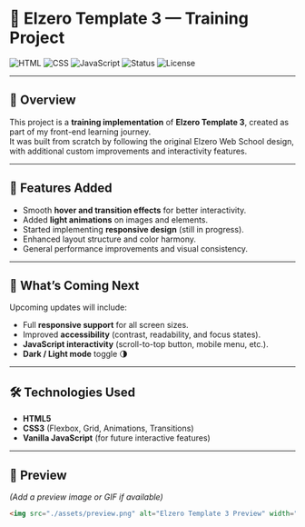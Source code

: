 # 🧩 Elzero Template 3 — Training Project  

![HTML](https://img.shields.io/badge/HTML5-orange?logo=html5&logoColor=white)
![CSS](https://img.shields.io/badge/CSS3-blue?logo=css3&logoColor=white)
![JavaScript](https://img.shields.io/badge/JavaScript-yellow?logo=javascript&logoColor=black)
![Status](https://img.shields.io/badge/Status-In%20Progress-green)
![License](https://img.shields.io/badge/License-MIT-blue)

---

## 📖 Overview  
This project is a **training implementation** of **Elzero Template 3**, created as part of my front-end learning journey.  
It was built from scratch by following the original Elzero Web School design, with additional custom improvements and interactivity features.

---

## 🚀 Features Added  
- Smooth **hover and transition effects** for better interactivity.  
- Added **light animations** on images and elements.  
- Started implementing **responsive design** (still in progress).  
- Enhanced layout structure and color harmony.  
- General performance improvements and visual consistency.  

---

## 🧠 What’s Coming Next  
Upcoming updates will include:  
- Full **responsive support** for all screen sizes.  
- Improved **accessibility** (contrast, readability, and focus states).  
- **JavaScript interactivity** (scroll-to-top button, mobile menu, etc.).  
- **Dark / Light mode** toggle 🌗  

---

## 🛠️ Technologies Used  
- **HTML5**  
- **CSS3** (Flexbox, Grid, Animations, Transitions)  
- **Vanilla JavaScript** (for future interactive features)

---

## 📸 Preview  
*(Add a preview image or GIF if available)*  
```html
<img src="./assets/preview.png" alt="Elzero Template 3 Preview" width="600">
